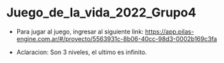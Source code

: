 # Juego_de_la_vida_2022_Grupo4

- Para jugar al juego, ingresar al siguiente link: https://app.pilas-engine.com.ar/#/proyecto/5563931c-8b06-40cc-98d3-0002b169c3fa

- Aclaracion: Son 3 niveles, el ultimo es infinito.
